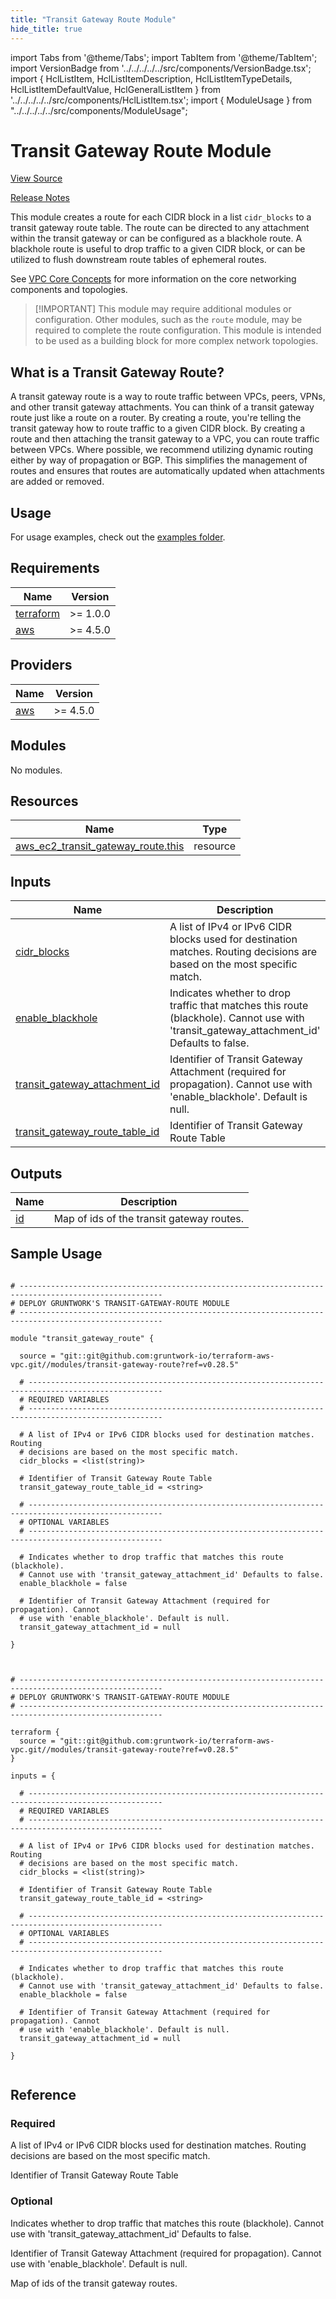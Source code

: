 ```yaml
---
title: "Transit Gateway Route Module"
hide_title: true
---
```


import Tabs from '@theme/Tabs';
import TabItem from '@theme/TabItem';
import VersionBadge from '../../../../../src/components/VersionBadge.tsx';
import { HclListItem, HclListItemDescription, HclListItemTypeDetails, HclListItemDefaultValue, HclGeneralListItem } from '../../../../../src/components/HclListItem.tsx';
import { ModuleUsage } from "../../../../../src/components/ModuleUsage";

<VersionBadge repoTitle="VPC Modules" version="0.28.5" lastModifiedVersion="0.27.0"/>

# Transit Gateway Route Module

<a href="https://github.com/gruntwork-io/terraform-aws-vpc/tree/v0.28.5/modules/transit-gateway-route" className="link-button" title="View the source code for this module in GitHub.">View Source</a>

<a href="https://github.com/gruntwork-io/terraform-aws-vpc/releases/tag/v0.27.0" className="link-button" title="Release notes for only versions which impacted this module.">Release Notes</a>

This module creates a route for each CIDR block in a list `cidr_blocks` to a transit gateway route table. The route can be directed to any attachment within the transit gateway or can be configured as a blackhole route. A blackhole route is useful to drop traffic to a given CIDR block, or can be utilized to flush downstream route tables of ephemeral routes.

See [VPC Core Concepts](https://github.com/gruntwork-io/terraform-aws-vpc/tree/v0.28.5/modules//_docs/vpc-core-concepts.md) for more information on the core networking components and topologies.

> \[!IMPORTANT]
> This module may require additional modules or configuration. Other modules, such as the `route` module, may be required to complete the route configuration. This module is intended to be used as a building block for more complex network topologies.

## What is a Transit Gateway Route?

A transit gateway route is a way to route traffic between VPCs, peers, VPNs, and other transit gateway attachments. You can think of a transit gateway route just like a route on a router. By creating a route, you're telling the transit gateway how to route traffic to a given CIDR block. By creating a route and then attaching the transit gateway to a VPC, you can route traffic between VPCs. Where possible, we recommend utilizing dynamic routing either by way of propagation or BGP. This simplifies the management of routes and ensures that routes are automatically updated when attachments are added or removed.

## Usage

For usage examples, check out the [examples folder](https://github.com/gruntwork-io/terraform-aws-vpc/tree/v0.28.5/examples/transit-gateway-route/).

<!-- BEGIN_TF_DOCS -->

## Requirements

| Name | Version |
|------|---------|
| <a name="requirement_terraform"></a> [terraform](#requirement_terraform) | &gt;= 1.0.0 |
| <a name="requirement_aws"></a> [aws](#requirement_aws) | &gt;= 4.5.0 |

## Providers

| Name | Version |
|------|---------|
| <a name="provider_aws"></a> [aws](#provider_aws) | &gt;= 4.5.0 |

## Modules

No modules.

## Resources

| Name | Type |
|------|------|
| [aws_ec2\_transit_gateway_route.this](https://registry.terraform.io/providers/hashicorp/aws/latest/docs/resources/ec2\_transit_gateway_route) | resource |

## Inputs

| Name | Description | Type | Default | Required |
|------|-------------|------|---------|:--------:|
| <a name="input_cidr_blocks"></a> [cidr_blocks](#input_cidr_blocks) | A list of IPv4 or IPv6 CIDR blocks used for destination matches. Routing decisions are based on the most specific match. | `list(string)` | n/a | yes |
| <a name="input_enable_blackhole"></a> [enable_blackhole](#input_enable_blackhole) | Indicates whether to drop traffic that matches this route (blackhole). Cannot use with 'transit_gateway_attachment_id' Defaults to false. | `bool` | `false` | no |
| <a name="input_transit_gateway_attachment_id"></a> [transit_gateway_attachment_id](#input_transit_gateway_attachment_id) | Identifier of Transit Gateway Attachment (required for propagation). Cannot use with 'enable_blackhole'. Default is null. | `string` | `null` | no |
| <a name="input_transit_gateway_route_table_id"></a> [transit_gateway_route_table_id](#input_transit_gateway_route_table_id) | Identifier of Transit Gateway Route Table | `string` | n/a | yes |

## Outputs

| Name | Description |
|------|-------------|
| <a name="output_id"></a> [id](#output_id) | Map of ids of the transit gateway routes. |

<!-- END_TF_DOCS -->

## Sample Usage

<Tabs>
<TabItem value="terraform" label="Terraform" default>

```hcl title="main.tf"

# ------------------------------------------------------------------------------------------------------
# DEPLOY GRUNTWORK'S TRANSIT-GATEWAY-ROUTE MODULE
# ------------------------------------------------------------------------------------------------------

module "transit_gateway_route" {

  source = "git::git@github.com:gruntwork-io/terraform-aws-vpc.git//modules/transit-gateway-route?ref=v0.28.5"

  # ----------------------------------------------------------------------------------------------------
  # REQUIRED VARIABLES
  # ----------------------------------------------------------------------------------------------------

  # A list of IPv4 or IPv6 CIDR blocks used for destination matches. Routing
  # decisions are based on the most specific match.
  cidr_blocks = <list(string)>

  # Identifier of Transit Gateway Route Table
  transit_gateway_route_table_id = <string>

  # ----------------------------------------------------------------------------------------------------
  # OPTIONAL VARIABLES
  # ----------------------------------------------------------------------------------------------------

  # Indicates whether to drop traffic that matches this route (blackhole).
  # Cannot use with 'transit_gateway_attachment_id' Defaults to false.
  enable_blackhole = false

  # Identifier of Transit Gateway Attachment (required for propagation). Cannot
  # use with 'enable_blackhole'. Default is null.
  transit_gateway_attachment_id = null

}


```

</TabItem>
<TabItem value="terragrunt" label="Terragrunt" default>

```hcl title="terragrunt.hcl"

# ------------------------------------------------------------------------------------------------------
# DEPLOY GRUNTWORK'S TRANSIT-GATEWAY-ROUTE MODULE
# ------------------------------------------------------------------------------------------------------

terraform {
  source = "git::git@github.com:gruntwork-io/terraform-aws-vpc.git//modules/transit-gateway-route?ref=v0.28.5"
}

inputs = {

  # ----------------------------------------------------------------------------------------------------
  # REQUIRED VARIABLES
  # ----------------------------------------------------------------------------------------------------

  # A list of IPv4 or IPv6 CIDR blocks used for destination matches. Routing
  # decisions are based on the most specific match.
  cidr_blocks = <list(string)>

  # Identifier of Transit Gateway Route Table
  transit_gateway_route_table_id = <string>

  # ----------------------------------------------------------------------------------------------------
  # OPTIONAL VARIABLES
  # ----------------------------------------------------------------------------------------------------

  # Indicates whether to drop traffic that matches this route (blackhole).
  # Cannot use with 'transit_gateway_attachment_id' Defaults to false.
  enable_blackhole = false

  # Identifier of Transit Gateway Attachment (required for propagation). Cannot
  # use with 'enable_blackhole'. Default is null.
  transit_gateway_attachment_id = null

}


```

</TabItem>
</Tabs>




## Reference

<Tabs>
<TabItem value="inputs" label="Inputs" default>

### Required

<HclListItem name="cidr_blocks" requirement="required" type="list(string)">
<HclListItemDescription>

A list of IPv4 or IPv6 CIDR blocks used for destination matches. Routing decisions are based on the most specific match.

</HclListItemDescription>
</HclListItem>

<HclListItem name="transit_gateway_route_table_id" requirement="required" type="string">
<HclListItemDescription>

Identifier of Transit Gateway Route Table

</HclListItemDescription>
</HclListItem>

### Optional

<HclListItem name="enable_blackhole" requirement="optional" type="bool">
<HclListItemDescription>

Indicates whether to drop traffic that matches this route (blackhole). Cannot use with 'transit_gateway_attachment_id' Defaults to false.

</HclListItemDescription>
<HclListItemDefaultValue defaultValue="false"/>
</HclListItem>

<HclListItem name="transit_gateway_attachment_id" requirement="optional" type="string">
<HclListItemDescription>

Identifier of Transit Gateway Attachment (required for propagation). Cannot use with 'enable_blackhole'. Default is null.

</HclListItemDescription>
<HclListItemDefaultValue defaultValue="null"/>
</HclListItem>

</TabItem>
<TabItem value="outputs" label="Outputs">

<HclListItem name="id">
<HclListItemDescription>

Map of ids of the transit gateway routes.

</HclListItemDescription>
</HclListItem>

</TabItem>
</Tabs>

<!-- ##DOCS-SOURCER-START
{
  "originalSources": [
    "https://github.com/gruntwork-io/terraform-aws-vpc/tree/v0.28.5/modules/transit-gateway-route/readme.md",
    "https://github.com/gruntwork-io/terraform-aws-vpc/tree/v0.28.5/modules/transit-gateway-route/variables.tf",
    "https://github.com/gruntwork-io/terraform-aws-vpc/tree/v0.28.5/modules/transit-gateway-route/outputs.tf"
  ],
  "sourcePlugin": "module-catalog-api",
  "hash": "38081df07808aa91e1a778858647ff1a"
}
##DOCS-SOURCER-END -->
